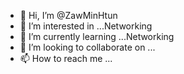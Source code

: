- 👋 Hi, I’m @ZawMinHtun
- 👀 I’m interested in ...Networking
- 🌱 I’m currently learning ...Networking
- 💞️ I’m looking to collaborate on ...
- 📫 How to reach me ...

<!---
tharthar2019/tharthar2019 is a ✨ special ✨ repository because its `README.md` (this file) appears on your GitHub profile.
You can click the Preview link to take a look at your changes.
--->
